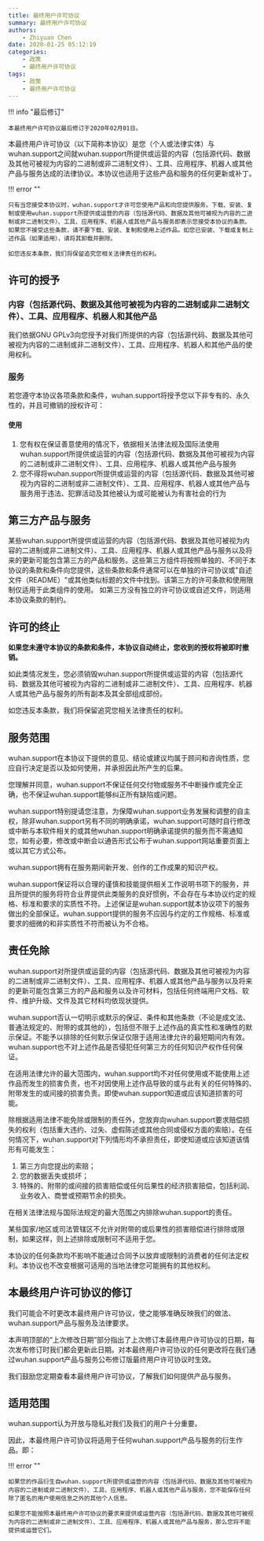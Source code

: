 ```yaml
---
title: 最终用户许可协议
summary: 最终用户许可协议
authors: 
    - Zhiyuan Chen
date: 2020-01-25 05:12:19
categories: 
    - 政策
    - 最终用户许可协议
tags: 
    - 政策
    - 最终用户许可协议
---
```


!!! info "最后修订"

    本最终用户许可协议最后修订于2020年02月01日。

本最终用户许可协议（以下简称本协议）是您（个人或法律实体）与wuhan.support之间就wuhan.support所提供或运营的内容（包括源代码、数据及其他可被视为内容的二进制或非二进制文件）、工具、应用程序、机器人或其他产品与服务达成的法律协议。本协议也适用于这些产品和服务的任何更新或补丁。

!!! error ""

    只有当您接受本协议时，wuhan.support才许可您使用产品和向您提供服务。下载、安装、复制或使用wuhan.support所提供或运营的内容（包括源代码、数据及其他可被视为内容的二进制或非二进制文件）、工具、应用程序、机器人或其他产品与服务即表示您接受本协议的条款。 如果您不接受这些条款，请不要下载、安装、复制和使用上述作品。如您已安装、下载或复制上述作品（如果适用），请将其卸载并删除。

    如您违反本条款，我们将保留追究您相关法律责任的权利。

## 许可的授予

### 内容（包括源代码、数据及其他可被视为内容的二进制或非二进制文件）、工具、应用程序、机器人和其他产品

我们依据GNU GPLv3向您授予对我们所提供的内容（包括源代码、数据及其他可被视为内容的二进制或非二进制文件）、工具、应用程序、机器人和其他产品的使用权利。

### 服务

若您遵守本协议各项条款和条件，wuhan.support将授予您以下非专有的、永久性的，并且可撤销的授权许可：

#### 使用

1. 您有权在保证善意使用的情况下，依据相关法律法规及国际法使用wuhan.support所提供或运营的内容（包括源代码、数据及其他可被视为内容的二进制或非二进制文件）、工具、应用程序、机器人或其他产品与服务
2. 您不得将wuhan.support所提供或运营的内容（包括源代码、数据及其他可被视为内容的二进制或非二进制文件）、工具、应用程序、机器人或其他产品与服务用于违法、犯罪活动及其他被认为或可能被认为有害社会的行为

## 第三方产品与服务

某些wuhan.support所提供或运营的内容（包括源代码、数据及其他可被视为内容的二进制或非二进制文件）、工具、应用程序、机器人或其他产品与服务以及将来的更新可能包含第三方的产品和服务。这些第三方组件将按照单独的、不同于本协议的条款和条件向您提供，这些条款和条件通常可以在单独的许可协议或"自述文件（README）"或其他类似标题的文件中找到。该第三方的许可条款和使用限制仅适用于此类组件的使用。 如第三方没有独立的许可协议或自述文件，则适用本协议条款的制约。

## 许可的终止

**如果您未遵守本协议的条款和条件，本协议自动终止，您收到的授权将被即时撤销。**

如此类情况发生，您必须销毁wuhan.support所提供或运营的内容（包括源代码、数据及其他可被视为内容的二进制或非二进制文件）、工具、应用程序、机器人或其他产品与服务的所有副本及其全部组成部份。

如您违反本条款，我们将保留追究您相关法律责任的权利。

## 服务范围

wuhan.support在本协议下提供的意见、结论或建议均属于顾问和咨询性质，您应自行决定是否以及如何使用，并承担因此所产生的后果。

您理解并同意，wuhan.support不保证任何交付物或服务不中断操作或完全正确，也不保证wuhan.support能够纠正所有缺陷或问题。

wuhan.support特别提请您注意，为保障wuhan.support业务发展和调整的自主权，除非wuhan.support另有不同的明确承诺，wuhan.support可随时自行修改或中断与本软件相关的或其他wuhan.support明确承诺提供的服务而不需通知您，如有必要，修改或中断会以通告形式公布于wuhan.support网站重要页面上或以其它方式公布。

wuhan.support拥有在服务期间新开发、创作的工作成果的知识产权。

wuhan.support保证将以合理的谨慎和技能提供相关工作说明书项下的服务，并且所提供的服务将符合业界提供此类服务的良好惯例，不会存在与本协议约定的规格、标准和要求的实质性不符。上述保证是wuhan.support就本协议项下的服务做出的全部保证。wuhan.support提供的服务不应因与约定的工作规格、标准或要求的细微的和非实质性不符而被认为不合格。

## 责任免除

wuhan.support对所提供或运营的内容（包括源代码、数据及其他可被视为内容的二进制或非二进制文件）、工具、应用程序、机器人或其他产品与服务以及将来的更新可能包含第三方的产品和服务以及许可材料，包括任何终端用户文档、软件、维护升级、文件及其它材料均依现状提供。

wuhan.support否认一切明示或默示的保证、条件和其他条款（不论是成文法、普通法规定的、附带的或其他的），包括但不限于上述作品的真实性和准确性的默示保证。不能予以排除的任何默示保证仅限于适用法律允许的最短期间内有效。wuhan.support也不对上述作品是否侵犯任何第三方的任何知识产权作任何保证。

在适用法律允许的最大范围内，wuhan.support均不对任何使用或不能使用上述作品而发生的损害负责，也不对因使用上述作品导致的或与此有关的任何特殊的、附带发生的或间接的损害负责。即使wuhan.support知道或应该知道损害的可能。

除根据适用法律不能免除或限制的责任外，您放弃向wuhan.support要求赔偿损失的权利（包括重大违约、过失、虚假陈述或其他合同或侵权方面的索赔）。在任何情况下，wuhan.support对下列情形均不承担责任，即使知道或应该知道该情形有可能发生：

1. 第三方向您提出的索赔；
2. 您的数据丢失或损坏；
3. 特殊的、附带的或间接的损害赔偿或任何后果性的经济损害赔偿，包括利润、业务收入、商誉或预期节余的损失。

在相关法律法规与国际法规定的最大范围之内排除wuhan.support的责任。

某些国家/地区或司法管辖区不允许对附带的或后果性的损害赔偿进行排除或限制，如果这样，则上述排除或限制可不适用于您。

本协议的任何条款均不影响不能通过合同予以放弃或限制的消费者的任何法定权利。本协议也不改变根据可适用的当地法律您可能拥有的其他权利。

## 本最终用户许可协议的修订

我们可能会不时更改本最终用户许可协议，使之能够准确反映我们的做法、wuhan.support产品与服务及法律要求。

本声明顶部的“上次修改日期”部分指出了上次修订本最终用户许可协议的日期，每次发布修订时我们都会更新此日期。对本最终用户许可协议的任何更改将在我们通过wuhan.support产品与服务公布修订版最终用户许可协议时生效。

我们鼓励您定期查看本最终用户许可协议，了解我们如何提供产品与服务。

## 适用范围

wuhan.support认为开放与隐私对我们及我们的用户十分重要。

因此，本最终用户许可协议将适用于任何wuhan.support产品与服务的衍生作品。即：

!!! error ""

    如果您的作品衍生自wuhan.support所提供或运营的内容（包括源代码、数据及其他可被视为内容的二进制或非二进制文件）、工具、应用程序、机器人或其他产品与服务，您不能保存任何除了匿名的用户使用信息之外的其他个人信息。

    如果您不能按照本最终用户许可协议的要求来提供或运营内容（包括源代码、数据及其他可被视为内容的二进制或非二进制文件）、工具、应用程序、机器人或其他产品与服务，那么您将不能提供或运营它们。
